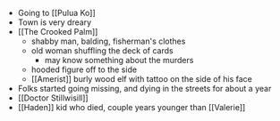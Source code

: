 - Going to [[Pulua Ko]]
- Town is very dreary
- [[The Crooked Palm]] 
	- shabby man, balding, fisherman's clothes
	- old woman shuffling the deck of cards
		- may know something about the murders
	- hooded figure off to the side
	- [[Amerist]] burly wood elf with tattoo on the side of his face
- Folks started going missing, and dying in the streets for about a year 
- [[Doctor Stillwisill]]
- [[Haden]] kid who died, couple years younger than [[Valerie]]
